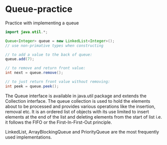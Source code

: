 # Queue-practice
Practice with implementing a queue

```java
import java.util.*;

Queue<Integer> queue = new LinkedList<Integer>();
// use non-primative types when constructing

// to add a value to the back of queue:
queue.add(7);

// to remove and return front value:
int next = queue.remove();

// to just return front value without removing:
int peek = queue.peek();
```

The Queue interface is available in java.util package and extends the Collection interface. 
The queue collection is used to hold the elements about to be processed and provides various operations like the insertion, removal etc. 
It is an ordered list of objects with its use limited to insert elements at the end of the list and deleting elements from the start of list i.e. it follows the FIFO or the First-In-First-Out principle.

LinkedList, ArrayBlockingQueue and PriorityQueue are the most frequently used implementations.   
